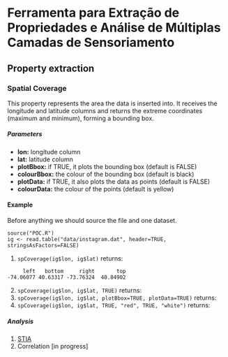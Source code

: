Ferramenta para Extração de Propriedades e Análise de Múltiplas Camadas de Sensoriamento
====
## Property extraction

### Spatial Coverage

This property represents the area the data is inserted into. It receives the longitude and latitude columns and returns the extreme coordinates (maximum and minimum), forming a bounding box.

##### Parameters
- **lon:** longitude column
- **lat:** latitude column
- **plotBbox:** if TRUE, it plots the bounding box (default is FALSE)
- **colourBbox:** the colour of the bounding box (default is black)
- **plotData:** if TRUE, it also plots the data as points (default is FALSE)
- **colourData:** the colour of the points (default is yellow)

#### Example
Before anything we should source the file and one dataset.
```
source("POC.R")
ig <- read.table("data/instagram.dat", header=TRUE, stringsAsFactors=FALSE)
```

1. `spCoverage(ig$lon, ig$lat)` returns:
```
‏     left   bottom     right       top
-74.06077 40.63317 -73.76324  40.84902
```
2. `spCoverage(ig$lon, ig$lat, TRUE)` returns:
3. `spCoverage(ig$lon, ig$lat, plotBbox=TRUE, plotData=TRUE)` returns:
4. `spCoverage(ig$lon, ig$lat, TRUE, "red", TRUE, "white")` returns:

##### Analysis
1. [STIA](https://github.com/FdeFabricio/POC/tree/master/tutorials/STIA)
2. Correlation [in progress]

